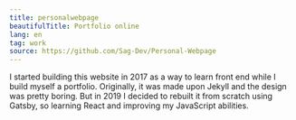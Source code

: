 ```yaml
---
title: personalwebpage
beautifulTitle: Portfolio online
lang: en
tag: work
source: https://github.com/Sag-Dev/Personal-Webpage
---
```


I started building this website in 2017 as a way to learn front end while
I build myself a portfolio. Originally, it was made upon Jekyll and the design
was pretty boring. But in 2019 I decided to rebuilt it from scratch using
Gatsby, so learning React and improving my JavaScript abilities.
